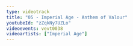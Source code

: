 ```yaml
---
type: videotrack
title: "05 - Imperial Age - Anthem of Valour"
youtubeId: "zZqkNy7UZLo"
videoevents: vevt0038
videoartists: ["Imperial Age"]
---
```

